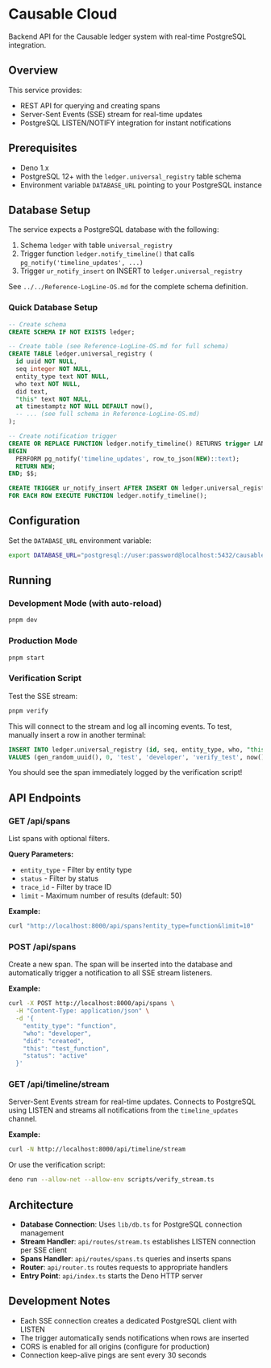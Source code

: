 # Causable Cloud

Backend API for the Causable ledger system with real-time PostgreSQL integration.

## Overview

This service provides:
- REST API for querying and creating spans
- Server-Sent Events (SSE) stream for real-time updates
- PostgreSQL LISTEN/NOTIFY integration for instant notifications

## Prerequisites

- Deno 1.x
- PostgreSQL 12+ with the `ledger.universal_registry` table schema
- Environment variable `DATABASE_URL` pointing to your PostgreSQL instance

## Database Setup

The service expects a PostgreSQL database with the following:

1. Schema `ledger` with table `universal_registry`
2. Trigger function `ledger.notify_timeline()` that calls `pg_notify('timeline_updates', ...)`
3. Trigger `ur_notify_insert` on INSERT to `ledger.universal_registry`

See `../../Reference-LogLine-OS.md` for the complete schema definition.

### Quick Database Setup

```sql
-- Create schema
CREATE SCHEMA IF NOT EXISTS ledger;

-- Create table (see Reference-LogLine-OS.md for full schema)
CREATE TABLE ledger.universal_registry (
  id uuid NOT NULL,
  seq integer NOT NULL,
  entity_type text NOT NULL,
  who text NOT NULL,
  did text,
  "this" text NOT NULL,
  at timestamptz NOT NULL DEFAULT now(),
  -- ... (see full schema in Reference-LogLine-OS.md)
);

-- Create notification trigger
CREATE OR REPLACE FUNCTION ledger.notify_timeline() RETURNS trigger LANGUAGE plpgsql AS $$
BEGIN
  PERFORM pg_notify('timeline_updates', row_to_json(NEW)::text);
  RETURN NEW;
END; $$;

CREATE TRIGGER ur_notify_insert AFTER INSERT ON ledger.universal_registry
FOR EACH ROW EXECUTE FUNCTION ledger.notify_timeline();
```

## Configuration

Set the `DATABASE_URL` environment variable:

```bash
export DATABASE_URL="postgresql://user:password@localhost:5432/causable"
```

## Running

### Development Mode (with auto-reload)

```bash
pnpm dev
```

### Production Mode

```bash
pnpm start
```

### Verification Script

Test the SSE stream:

```bash
pnpm verify
```

This will connect to the stream and log all incoming events. To test, manually insert a row in another terminal:

```sql
INSERT INTO ledger.universal_registry (id, seq, entity_type, who, "this", at)
VALUES (gen_random_uuid(), 0, 'test', 'developer', 'verify_test', now());
```

You should see the span immediately logged by the verification script!

## API Endpoints

### GET /api/spans

List spans with optional filters.

**Query Parameters:**
- `entity_type` - Filter by entity type
- `status` - Filter by status
- `trace_id` - Filter by trace ID
- `limit` - Maximum number of results (default: 50)

**Example:**
```bash
curl "http://localhost:8000/api/spans?entity_type=function&limit=10"
```

### POST /api/spans

Create a new span. The span will be inserted into the database and automatically trigger a notification to all SSE stream listeners.

**Example:**
```bash
curl -X POST http://localhost:8000/api/spans \
  -H "Content-Type: application/json" \
  -d '{
    "entity_type": "function",
    "who": "developer",
    "did": "created",
    "this": "test_function",
    "status": "active"
  }'
```

### GET /api/timeline/stream

Server-Sent Events stream for real-time updates. Connects to PostgreSQL using LISTEN and streams all notifications from the `timeline_updates` channel.

**Example:**
```bash
curl -N http://localhost:8000/api/timeline/stream
```

Or use the verification script:
```bash
deno run --allow-net --allow-env scripts/verify_stream.ts
```

## Architecture

- **Database Connection**: Uses `lib/db.ts` for PostgreSQL connection management
- **Stream Handler**: `api/routes/stream.ts` establishes LISTEN connection per SSE client
- **Spans Handler**: `api/routes/spans.ts` queries and inserts spans
- **Router**: `api/router.ts` routes requests to appropriate handlers
- **Entry Point**: `api/index.ts` starts the Deno HTTP server

## Development Notes

- Each SSE connection creates a dedicated PostgreSQL client with LISTEN
- The trigger automatically sends notifications when rows are inserted
- CORS is enabled for all origins (configure for production)
- Connection keep-alive pings are sent every 30 seconds
